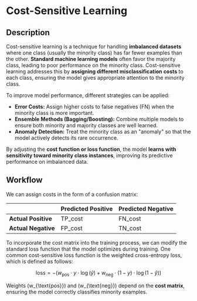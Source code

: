# Cost-Sensitive Learning

## Description

Cost-sensitive learning is a technique for handling **imbalanced datasets** where one class (usually the minority class) has far fewer examples than the other. **Standard machine learning models** often favor the majority class, leading to poor performance on the minority class. Cost-sensitive learning addresses this by **assigning different misclassification costs** to each class, ensuring the model gives appropriate attention to the minority class.

To improve model performance, different strategies can be applied:

- **Error Costs:** Assign higher costs to false negatives (FN) when the minority class is more important.
- **Ensemble Methods (Bagging/Boosting):** Combine multiple models to ensure both minority and majority classes are well learned.
- **Anomaly Detection:** Treat the minority class as an "anomaly" so that the model actively detects its rare occurrence.

By adjusting the **cost function or loss function**, the model **learns with sensitivity toward minority class instances**, improving its predictive performance on imbalanced data.

## Workflow

We can assign costs in the form of a confusion matrix:

|                     | Predicted Positive | Predicted Negative |
|---------------------|--------------------|--------------------|
| **Actual Positive** | TP_cost            | FN_cost            |
| **Actual Negative** | FP_cost            | TN_cost            |

To incorporate the cost matrix into the training process, we can modify the standard loss function that the model optimizes during training. One common cost-sensitive loss function is the weighted cross-entropy loss, which is defined as follows:

$$
\text{loss} = - (w_{\text{pos}} \cdot y \cdot \log(\hat{y}) + w_{\text{neg}} \cdot (1 - y) \cdot \log(1 - \hat{y}))
$$

Weights \(w_{\text{pos}}\) and \(w_{\text{neg}}\) depend on the **cost matrix**, ensuring the model correctly classifies minority examples.
